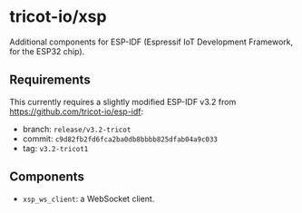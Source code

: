 # tricot-io/xsp

Additional components for ESP-IDF (Espressif IoT Development Framework, for the
ESP32 chip).

## Requirements

This currently requires a slightly modified ESP-IDF v3.2 from
https://github.com/tricot-io/esp-idf:

*   branch: `release/v3.2-tricot`
*   commit: `c9d82fb2fd6fca2ba0db8bbbb825dfab04a9c033`
*   tag: `v3.2-tricot1`

## Components

*   `xsp_ws_client`: a WebSocket client.
